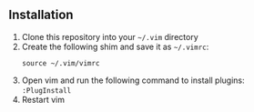 ## Installation

1.  Clone this repository into your `~/.vim` directory
1.  Create the following shim and save it as `~/.vimrc`:
    ```
    source ~/.vim/vimrc
    ```
1. Open vim and run the following command to install plugins:
	`:PlugInstall`
1. Restart vim
